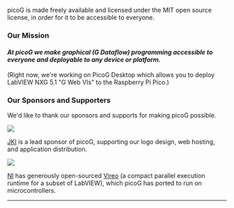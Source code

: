 picoG is made freely available and licensed under the MIT open source license, in order for it to be accessible to everyone.

### Our Mission

#### _At picoG we make graphical (G Dataflow) programming accessible to everyone and deployable to any device or platform._

(Right now, we're working on PicoG Desktop which allows you to deploy LabVIEW NXG 5.1 "G Web VIs" to the Raspberry Pi Pico.)

### Our Sponsors and Supporters

We'd like to thank our sponsors and supports for making picoG possible.

![](https://user-images.githubusercontent.com/381432/128290531-b8428509-c0c1-4350-8779-4af5d43dfc47.png)

[JKI](jki.net) is a lead sponsor of picoG, supporting our logo design, web hosting, and application distribution.

![](https://user-images.githubusercontent.com/381432/128289892-719ac4db-5c1b-4428-848c-f343f14c78e6.jpg)

[NI](ni.com) has generously open-sourced [Vireo](https://github.com/ni/VireoSDK) (a compact parallel execution runtime for a subset of LabVIEW), which picoG has ported to run on microcontrollers.

---

